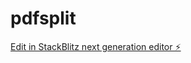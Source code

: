 # pdfsplit

[Edit in StackBlitz next generation editor ⚡️](https://stackblitz.com/~/github.com/Wrhinkle/pdfsplit)